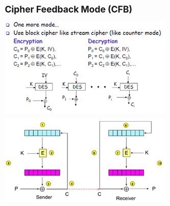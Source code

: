 # Cipher Feedback Mode \(CFB\)

![](../../.gitbook/assets/image%20%2837%29.png)

![](../../.gitbook/assets/image%20%2825%29.png)

